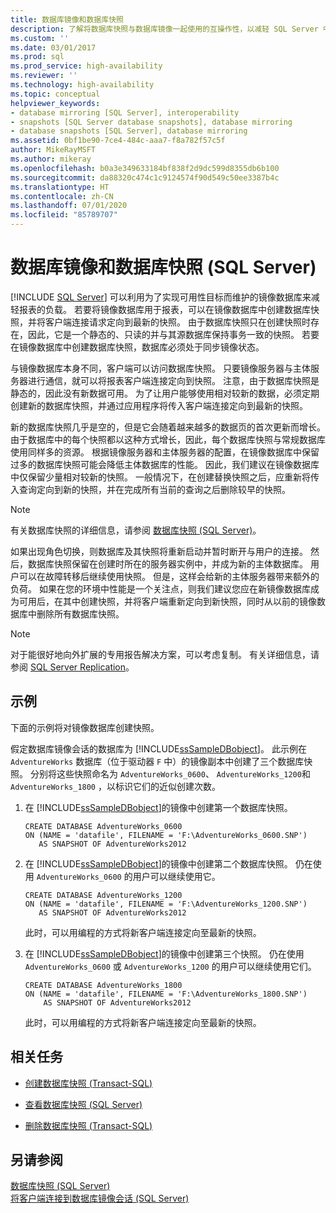```yaml
---
title: 数据库镜像和数据库快照
description: 了解将数据库快照与数据库镜像一起使用的互操作性，以减轻 SQL Server 中报表的负载。
ms.custom: ''
ms.date: 03/01/2017
ms.prod: sql
ms.prod_service: high-availability
ms.reviewer: ''
ms.technology: high-availability
ms.topic: conceptual
helpviewer_keywords:
- database mirroring [SQL Server], interoperability
- snapshots [SQL Server database snapshots], database mirroring
- database snapshots [SQL Server], database mirroring
ms.assetid: 0bf1be90-7ce4-484c-aaa7-f8a782f57c5f
author: MikeRayMSFT
ms.author: mikeray
ms.openlocfilehash: b0a3e349633184bf838f2d9dc599d8355db6b100
ms.sourcegitcommit: da88320c474c1c9124574f90d549c50ee3387b4c
ms.translationtype: HT
ms.contentlocale: zh-CN
ms.lasthandoff: 07/01/2020
ms.locfileid: "85789707"
---
```

# <a name="database-mirroring-and-database-snapshots-sql-server"></a>数据库镜像和数据库快照 (SQL Server)
 [!INCLUDE [SQL Server](../../includes/applies-to-version/sqlserver.md)]
  可以利用为了实现可用性目标而维护的镜像数据库来减轻报表的负载。 若要将镜像数据库用于报表，可以在镜像数据库中创建数据库快照，并将客户端连接请求定向到最新的快照。 由于数据库快照只在创建快照时存在，因此，它是一个静态的、只读的并与其源数据库保持事务一致的快照。 若要在镜像数据库中创建数据库快照，数据库必须处于同步镜像状态。  
  
 与镜像数据库本身不同，客户端可以访问数据库快照。 只要镜像服务器与主体服务器进行通信，就可以将报表客户端连接定向到快照。 注意，由于数据库快照是静态的，因此没有新数据可用。 为了让用户能够使用相对较新的数据，必须定期创建新的数据库快照，并通过应用程序将传入客户端连接定向到最新的快照。  
  
 新的数据库快照几乎是空的，但是它会随着越来越多的数据页的首次更新而增长。 由于数据库中的每个快照都以这种方式增长，因此，每个数据库快照与常规数据库使用同样多的资源。 根据镜像服务器和主体服务器的配置，在镜像数据库中保留过多的数据库快照可能会降低主体数据库的性能。 因此，我们建议在镜像数据库中仅保留少量相对较新的快照。 一般情况下，在创建替换快照之后，应重新将传入查询定向到新的快照，并在完成所有当前的查询之后删除较早的快照。  
  
> [!NOTE]  
>  有关数据库快照的详细信息，请参阅 [数据库快照 (SQL Server)](../../relational-databases/databases/database-snapshots-sql-server.md)。  
  
 如果出现角色切换，则数据库及其快照将重新启动并暂时断开与用户的连接。 然后，数据库快照保留在创建时所在的服务器实例中，并成为新的主体数据库。 用户可以在故障转移后继续使用快照。 但是，这样会给新的主体服务器带来额外的负荷。 如果在您的环境中性能是一个关注点，则我们建议您应在新镜像数据库成为可用后，在其中创建快照，并将客户端重新定向到新快照，同时从以前的镜像数据库中删除所有数据库快照。  
  
> [!NOTE]  
>  对于能很好地向外扩展的专用报告解决方案，可以考虑复制。 有关详细信息，请参阅 [SQL Server Replication](../../relational-databases/replication/sql-server-replication.md)。  
  
## <a name="example"></a>示例  
 下面的示例将对镜像数据库创建快照。  
  
 假定数据库镜像会话的数据库为 [!INCLUDE[ssSampleDBobject](../../includes/sssampledbobject-md.md)]。 此示例在 `AdventureWorks` 数据库（位于驱动器 `F` 中）的镜像副本中创建了三个数据库快照。 分别将这些快照命名为 `AdventureWorks_0600`、 `AdventureWorks_1200`和 `AdventureWorks_1800` ，以标识它们的近似创建次数。  
  
1.  在 [!INCLUDE[ssSampleDBobject](../../includes/sssampledbobject-md.md)]的镜像中创建第一个数据库快照。  
  
    ```  
    CREATE DATABASE AdventureWorks_0600  
    ON (NAME = 'datafile', FILENAME = 'F:\AdventureWorks_0600.SNP')  
       AS SNAPSHOT OF AdventureWorks2012  
    ```  
  
2.  在 [!INCLUDE[ssSampleDBobject](../../includes/sssampledbobject-md.md)]的镜像中创建第二个数据库快照。 仍在使用 `AdventureWorks_0600` 的用户可以继续使用它。  
  
    ```  
    CREATE DATABASE AdventureWorks_1200  
    ON (NAME = 'datafile', FILENAME = 'F:\AdventureWorks_1200.SNP')  
       AS SNAPSHOT OF AdventureWorks2012  
    ```  
  
     此时，可以用编程的方式将新客户端连接定向至最新的快照。  
  
3.  在 [!INCLUDE[ssSampleDBobject](../../includes/sssampledbobject-md.md)]的镜像中创建第三个快照。 仍在使用 `AdventureWorks_0600` 或 `AdventureWorks_1200` 的用户可以继续使用它们。  
  
    ```  
    CREATE DATABASE AdventureWorks_1800  
    ON (NAME = 'datafile', FILENAME = 'F:\AdventureWorks_1800.SNP')  
        AS SNAPSHOT OF AdventureWorks2012  
    ```  
  
     此时，可以用编程的方式将新客户端连接定向至最新的快照。  
  
##  <a name="related-tasks"></a><a name="RelatedTasks"></a> 相关任务  
  
-   [创建数据库快照 (Transact-SQL)](../../relational-databases/databases/create-a-database-snapshot-transact-sql.md)  
  
-   [查看数据库快照 (SQL Server)](../../relational-databases/databases/view-a-database-snapshot-sql-server.md)  
  
-   [删除数据库快照 (Transact-SQL)](../../relational-databases/databases/drop-a-database-snapshot-transact-sql.md)  
  
  
## <a name="see-also"></a>另请参阅  
 [数据库快照 (SQL Server)](../../relational-databases/databases/database-snapshots-sql-server.md)   
 [将客户端连接到数据库镜像会话 (SQL Server)](../../database-engine/database-mirroring/connect-clients-to-a-database-mirroring-session-sql-server.md)  
  
  
